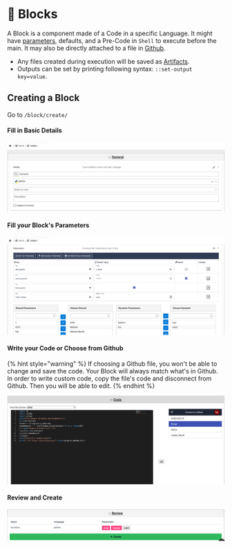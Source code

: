 # 🧊 Blocks

A Block is a component made of a Code in a specific Language. It might have [parameters](parameters/), defaults, and a Pre-Code in `Shell` to execute before the main. It may also be directly attached to a file in [Github](../configuration/settings/github.md).&#x20;

* Any files created during execution will be saved as [Artifacts](instances/artifacts.md).
* Outputs can be set by printing following syntax: `::set-output key=value`.

## Creating a Block

Go to `/block/create/`

#### Fill in Basic Details

![Fill In the Details](<../.gitbook/assets/Screen Shot 2022-04-03 at 16.21.20.png>)

#### Fill your Block's Parameters

![Parameters](<../.gitbook/assets/Screen Shot 2022-04-03 at 16.23.08.png>)

#### Write your Code or Choose from Github

{% hint style="warning" %}
If choosing a Github file, you won't be able to change and save the code. Your Block will always match what's in Github. In order to write custom code, copy the file's code and disconnect from Github. Then you will be able to edit.
{% endhint %}

![](<../.gitbook/assets/Screen Shot 2022-04-03 at 16.25.08.png>)

#### Review and Create

![](<../.gitbook/assets/Screen Shot 2022-04-03 at 16.27.50.png>)
